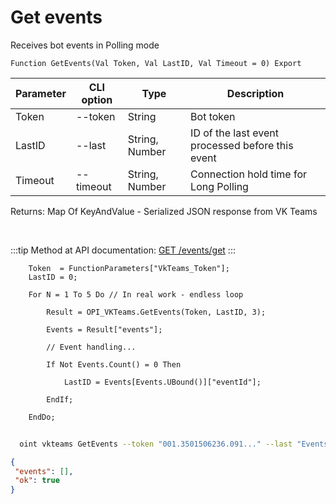 ﻿---
sidebar_position: 2
---

# Get events
 Receives bot events in Polling mode



`Function GetEvents(Val Token, Val LastID, Val Timeout = 0) Export`

  | Parameter | CLI option | Type | Description |
  |-|-|-|-|
  | Token | --token | String | Bot token |
  | LastID | --last | String, Number | ID of the last event processed before this event |
  | Timeout | --timeout | String, Number | Connection hold time for Long Polling |

  
  Returns:  Map Of KeyAndValue - Serialized JSON response from VK Teams

<br/>

:::tip
Method at API documentation: [GET /events/get](https://teams.vk.com/botapi/#/events/get_events_get)
:::
<br/>


```bsl title="Code example"
    Token  = FunctionParameters["VkTeams_Token"];
    LastID = 0;

    For N = 1 To 5 Do // In real work - endless loop

        Result = OPI_VKTeams.GetEvents(Token, LastID, 3);

        Events = Result["events"];

        // Event handling...

        If Not Events.Count() = 0 Then

            LastID = Events[Events.UBound()]["eventId"];

        EndIf;

    EndDo;
```



```sh title="CLI command example"
    
  oint vkteams GetEvents --token "001.3501506236.091..." --last "Events[Events.UBound()][eventId]" --timeout %timeout%

```

```json title="Result"
{
 "events": [],
 "ok": true
}
```
